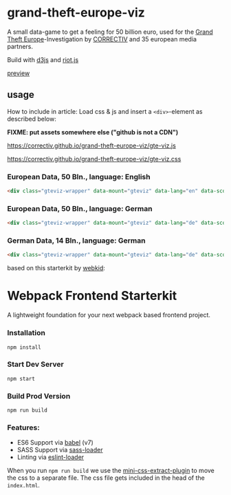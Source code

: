 # grand-theft-europe-viz

A small data-game to get a feeling for 50 billion euro, used for the [Grand
Theft Europe](http://grand-theft-europe.com)-Investigation by
[CORRECTIV](https://correctiv.org) and 35 european media partners.

Build with [d3js](https://d3js.org) and [riot.js](https://riot.js.org)

[preview](https://correctiv.github.io/grand-theft-europe-viz/)

## usage

How to include in article: Load css & js and insert a `<div>`-element as
described below:

**FIXME: put assets somewhere else ("github is not a CDN")**

https://correctiv.github.io/grand-theft-europe-viz/gte-viz.js

https://correctiv.github.io/grand-theft-europe-viz/gte-viz.css

### European Data, 50 Bln., language: English

```html
<div class="gteviz-wrapper" data-mount="gteviz" data-lang="en" data-scope="eu"></div>
```

### European Data, 50 Bln., language: German

```html
<div class="gteviz-wrapper" data-mount="gteviz" data-lang="de" data-scope="eu"></div>
```

### German Data, 14 Bln., language: German

```html
<div class="gteviz-wrapper" data-mount="gteviz" data-lang="de" data-scope="de"></div>
```



based on this starterkit by [webkid](http://github.com/wbkd/):

# Webpack Frontend Starterkit

A lightweight foundation for your next webpack based frontend project.


### Installation

```
npm install
```

### Start Dev Server

```
npm start
```

### Build Prod Version

```
npm run build
```

### Features:

* ES6 Support via [babel](https://babeljs.io/) (v7)
* SASS Support via [sass-loader](https://github.com/jtangelder/sass-loader)
* Linting via [eslint-loader](https://github.com/MoOx/eslint-loader)

When you run `npm run build` we use the [mini-css-extract-plugin](https://github.com/webpack-contrib/mini-css-extract-plugin) to move the css to a separate file. The css file gets included in the head of the `index.html`.
